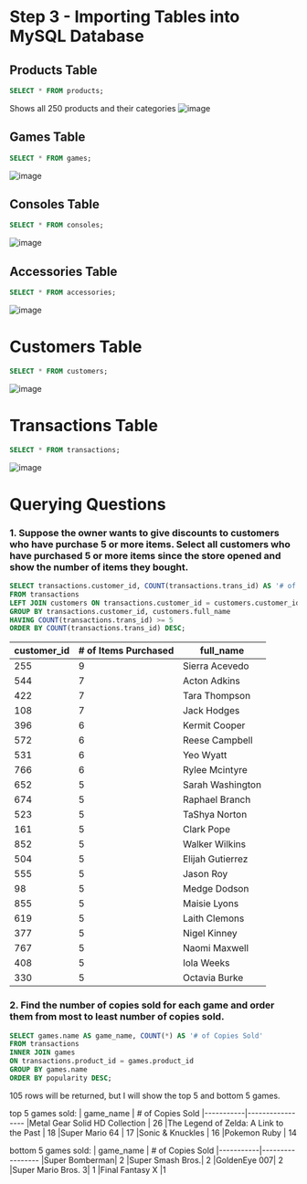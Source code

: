 # Step 3 - Importing Tables into MySQL Database
## Products Table
```sql
SELECT * FROM products;
```
Shows all 250 products and their categories
![image](https://github.com/Datarianna/Video-Game-Store-Database-and-Analysis/assets/138058039/a7074e65-9687-4665-8adb-7b661077c6cf)

## Games Table
```sql
SELECT * FROM games;
```
![image](https://github.com/Datarianna/Video-Game-Store-Database-and-Analysis/assets/138058039/11d60ec3-5cf8-4d54-9cbe-1b735f9eb33a)

## Consoles Table
```sql
SELECT * FROM consoles;
```
![image](https://github.com/Datarianna/Video-Game-Store-Database-and-Analysis/assets/138058039/bf9905e0-e47b-416d-81af-400a08002ca5)

## Accessories Table
```sql
SELECT * FROM accessories;
```
![image](https://github.com/Datarianna/Video-Game-Store-Database-and-Analysis/assets/138058039/45a95c27-5084-46b2-bacf-dea80ef996cf)

# Customers Table
```sql
SELECT * FROM customers;
```
![image](https://github.com/Datarianna/Video-Game-Store-Database-and-Analysis/assets/138058039/ba035640-818f-418e-ad05-603fbfe928fa)

# Transactions Table
```sql
SELECT * FROM transactions;
```
![image](https://github.com/Datarianna/Video-Game-Store-Database-and-Analysis/assets/138058039/bd314012-5300-4240-a889-c32d0618887b)

# Querying Questions
### 1. Suppose the owner wants to give discounts to customers who have purchase 5 or more items. Select all customers who have purchased 5 or more items since the store opened and show the number of items they bought.
```sql
SELECT transactions.customer_id, COUNT(transactions.trans_id) AS '# of Items Purchased', customers.full_name
FROM transactions
LEFT JOIN customers ON transactions.customer_id = customers.customer_id
GROUP BY transactions.customer_id, customers.full_name
HAVING COUNT(transactions.trans_id) >= 5
ORDER BY COUNT(transactions.trans_id) DESC;
```

|customer_id|# of Items Purchased|full_name|
| --- | - | ---------------- |
| 255 | 9 | Sierra Acevedo   |
| 544 | 7 | Acton Adkins     |
| 422 | 7 | Tara Thompson    |
| 108 | 7 | Jack Hodges      |
| 396 | 6 | Kermit Cooper    |
| 572 | 6 | Reese Campbell   |
| 531 | 6 | Yeo Wyatt        |
| 766 | 6 | Rylee Mcintyre   |
| 652 | 5 | Sarah Washington |
| 674 | 5 | Raphael Branch   |
| 523 | 5 | TaShya Norton    |
| 161 | 5 | Clark Pope       |
| 852 | 5 | Walker Wilkins   |
| 504 | 5 | Elijah Gutierrez |
| 555 | 5 | Jason Roy        |
| 98  | 5 | Medge Dodson     |
| 855 | 5 | Maisie Lyons     |
| 619 | 5 | Laith Clemons    |
| 377 | 5 | Nigel Kinney     |
| 767 | 5 | Naomi Maxwell    |
| 408 | 5 | Iola Weeks       |
| 330 | 5 | Octavia Burke    |

### 2. Find the number of copies sold for each game and order them from most to least number of copies sold.
```sql
SELECT games.name AS game_name, COUNT(*) AS '# of Copies Sold'
FROM transactions
INNER JOIN games
ON transactions.product_id = games.product_id
GROUP BY games.name
ORDER BY popularity DESC;
```
105 rows will be returned, but I will show the top 5 and bottom 5 games.

top 5 games sold:
| game_name | # of Copies Sold
|-----------|-----------------
|Metal Gear Solid HD Collection	| 26
|The Legend of Zelda: A Link to the Past |	18
|Super Mario 64	| 17
|Sonic & Knuckles	| 16
|Pokemon Ruby	| 14

bottom 5 games sold:
| game_name | # of Copies Sold
|-----------|-----------------
|Super Bomberman|	2
|Super Smash Bros.|	2
|GoldenEye 007|	2
|Super Mario Bros. 3|	1
|Final Fantasy X	|1
